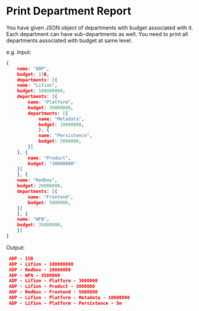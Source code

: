 
# Print Department Report

You have given JSON object of departments with budget associated with it. Each department can have sub-departments as well. You need to print all departments associated with budget at same level.

e.g. 
Input:
```json
{
    name: "ADP",
    budget: 15B,
    departments: [{
    name: "Lifion",
    budget: 100000000,
    departments: [{
        name: "Platform",
        budget: 30000000,
        departments: [{
            name: "Metadata",
            budget: 10000000,
            }, {
            name: "Persistence",
            budget: 5000000,
        }]
    }, {
        name: "Product",
        budget: "30000000"
    }]
    }, {
    name: "Redbox",
    budget: 20000000,
    departments: [{
        name: "Frontend",
        budget: 5000000,
    }]
    }, {
    name: "WFN",
    budget: 35000000,
    }]
}
```

Output:
```json
 ADP - 15B
 ADP - Lifion - 100000000
 ADP - Redbox - 20000000
 ADP - WFN - 3500000
 ADP - Lifion - Platform - 3000000
 ADP - Lifion - Product - 3000000
 ADP - Redbox - Frontend - 5000000
 ADP - Lifion - Platform - Metadata - 10000000
 ADP - Lifion - Platform - Persistence - 5m
 ```
 